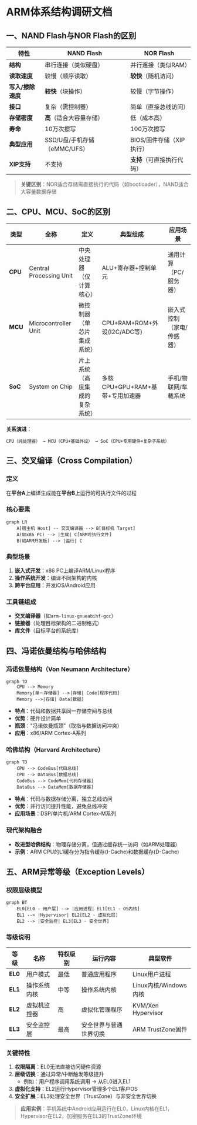 # ARM体系结构调研文档

## 一、NAND Flash与NOR Flash的区别

| **特性**          | **NAND Flash**               | **NOR Flash**              |
| ----------------- | ---------------------------- | -------------------------- |
| **结构**          | 串行连接（类似硬盘）         | 并行连接（类似RAM）        |
| **读取速度**      | 较慢（顺序读取）             | **较快**（随机访问）       |
| **写入/擦除速度** | **较快**（块操作）           | 较慢（字节操作）           |
| **接口**          | 复杂（需控制器）             | 简单（直接总线访问）       |
| **存储密度**      | **高**（适合大容量存储）     | 低（成本高）               |
| **寿命**          | 10万次擦写                   | 100万次擦写                |
| **典型应用**      | SSD/U盘/手机存储（eMMC/UFS） | BIOS/固件存储（XIP执行）   |
| **XIP支持**       | 不支持                       | **支持**（可直接执行代码） |

> **关键区别**：NOR适合存储需直接执行的代码（如bootloader），NAND适合大容量数据存储

## 二、CPU、MCU、SoC的区别

| **类型** | **全称**                | **定义**                       | **典型组成**                    | **应用场景**              |
| -------- | ----------------------- | ------------------------------ | ------------------------------- | ------------------------- |
| **CPU**  | Central Processing Unit | 中央处理器（仅计算核心）       | ALU+寄存器+控制单元             | 通用计算（PC/服务器）     |
| **MCU**  | Microcontroller Unit    | 微控制器（单芯片集成系统）     | CPU+RAM+ROM+外设(I2C/ADC等)     | 嵌入式控制（家电/传感器） |
| **SoC**  | System on Chip          | 片上系统（高度集成的复杂系统） | 多核CPU+GPU+RAM+基带+专用加速器 | 手机/物联网/车载系统      |

**关系演进**：
```
CPU（纯处理器） → MCU（CPU+基础外设） → SoC（CPU+专用硬件+复杂子系统）
```

## 三、交叉编译（Cross Compilation）

### 定义
在**平台A**上编译生成能在**平台B**上运行的可执行文件的过程

### 核心要素
```mermaid
graph LR
    A[宿主机 Host] -- 交叉编译器 --> B[目标机 Target]
    A(如x86 PC) --> |生成| C[ARM可执行文件]
    B(如ARM开发板) --> |运行| C
```

### 典型场景
1. **嵌入式开发**：x86 PC上编译ARM/Linux程序
2. **操作系统开发**：编译不同架构的内核
3. **跨平台应用**：开发iOS/Android应用

### 工具链组成
- **交叉编译器**（如`arm-linux-gnueabihf-gcc`）
- **链接器**（处理目标架构的二进制格式）
- **库文件**（目标平台的系统库）

## 四、冯诺依曼结构与哈佛结构

### 冯诺依曼结构（Von Neumann Architecture）
```mermaid
graph TD
    CPU --> Memory
    Memory[单一存储器] -->|存储| Code[程序代码]
    Memory -->|存储| Data[数据]
```
- **特点**：代码和数据共享同一存储空间与总线
- **优势**：硬件设计简单
- **瓶颈**："冯诺依曼瓶颈"（取指与数据访问冲突）
- **应用**：x86/ARM Cortex-A系列

### 哈佛结构（Harvard Architecture）
```mermaid
graph TD
    CPU --> CodeBus[代码总线]
    CPU --> DataBus[数据总线]
    CodeBus --> CodeMem[代码存储器]
    DataBus --> DataMem[数据存储器]
```
- **特点**：代码与数据存储分离，独立总线访问
- **优势**：并行访问提升性能，避免总线冲突
- **应用场景**：DSP/单片机/ARM Cortex-M系列

### 现代架构融合
- **改进型哈佛结构**：物理存储分离，但通过缓存统一访问（如ARM处理器）
- **示例**：ARM CPU的L1缓存分为指令缓存(I-Cache)和数据缓存(D-Cache)

## 五、ARM异常等级（Exception Levels）

### 权限层级模型
```mermaid
graph BT
    EL0[EL0 - 用户层] --> |应用进程| EL1[EL1 - OS内核]
    EL1 --> |Hypervisor| EL2[EL2 - 虚拟化层]
    EL2 --> |安全监控| EL3[EL3 - 安全世界]
```

### 等级说明
| **等级** | **名称**     | **特权级别** | **运行内容**           | 典型软件              |
| -------- | ------------ | ------------ | ---------------------- | --------------------- |
| **EL0**  | 用户模式     | 最低         | 普通应用程序           | Linux用户进程         |
| **EL1**  | 操作系统内核 | 中等         | 操作系统内核           | Linux内核/Windows内核 |
| **EL2**  | 虚拟机监控器 | 高           | 虚拟化管理程序         | KVM/Xen Hypervisor    |
| **EL3**  | 安全监控层   | 最高         | 安全世界与普通世界切换 | ARM TrustZone固件     |

### 关键特性
1. **权限隔离**：EL0无法直接访问硬件资源
2. **层级切换**：通过异常/中断触发等级提升
   - 例如：用户程序调用系统调用 → 从EL0进入EL1
3. **虚拟化支持**：EL2运行Hypervisor管理多个EL1客户OS
4. **安全扩展**：EL3处理安全世界（TrustZone）与非安全世界切换

> **应用实例**：手机系统中Android应用运行在EL0，Linux内核在EL1，Hypervisor在EL2，加密服务在EL3的TrustZone环境
